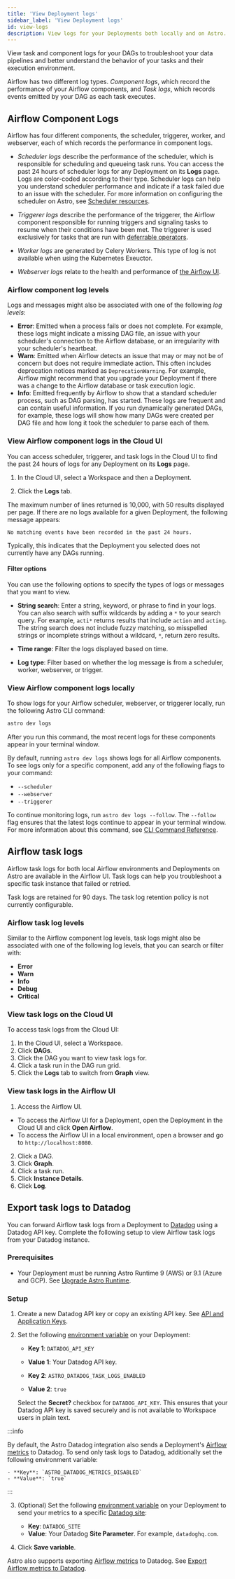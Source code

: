 ```yaml
---
title: 'View Deployment logs'
sidebar_label: 'View Deployment logs'
id: view-logs
description: View logs for your Deployments both locally and on Astro.
---
```


View task and component logs for your DAGs to troubleshoot your data pipelines and better understand the behavior of your tasks and their execution environment.

Airflow has two different log types. _Component logs_, which record the performance of your Airflow components, and _Task logs_, which records events emitted by your DAG as each task executes.

## Airflow Component Logs

Airflow has four different components, the scheduler, triggerer, worker, and webserver, each of which records the performance in component logs.

- _Scheduler logs_ describe the performance of the scheduler, which is responsible for scheduling and queueing task runs. You can access the past 24 hours of scheduler logs for any Deployment on its **Logs** page. Logs are color-coded according to their type. Scheduler logs can help you understand scheduler performance and indicate if a task failed due to an issue with the scheduler. For more information on configuring the scheduler on Astro, see [Scheduler resources](deployment-settings.md#scheduler-size).

- _Triggerer logs_ describe the performance of the triggerer, the Airflow component responsible for running triggers and signaling tasks to resume when their conditions have been met. The triggerer is used exclusively for tasks that are run with [deferrable operators](https://docs.astronomer.io/learn/deferrable-operators).

- _Worker logs_ are generated by Celery Workers. This type of log is not available when using the Kubernetes Exeuctor.

- _Webserver logs_ relate to the health and performance of [the Airflow UI](https://docs.astronomer.io/learn/intro-to-airflow#airflow-components).

### Airflow component log levels 

Logs and messages might also be associated with one of the following _log levels_: 

- **Error**: Emitted when a process fails or does not complete. For example, these logs might indicate a missing DAG file, an issue with your scheduler's connection to the Airflow database, or an irregularity with your scheduler's heartbeat.
- **Warn**: Emitted when Airflow detects an issue that may or may not be of concern but does not require immediate action. This often includes deprecation notices marked as `DeprecationWarning`. For example, Airflow might recommend that you upgrade your Deployment if there was a change to the Airflow database or task execution logic.
- **Info**: Emitted frequently by Airflow to show that a standard scheduler process, such as DAG parsing, has started. These logs are frequent and can contain useful information. If you run dynamically generated DAGs, for example, these logs will show how many DAGs were created per DAG file and how long it took the scheduler to parse each of them.

### View Airflow component logs in the Cloud UI

You can access scheduler, triggerer, and task logs in the Cloud UI to find the past 24 hours of logs for any Deployment on its **Logs** page. 

1. In the Cloud UI, select a Workspace and then a Deployment.

2. Click the **Logs** tab.

The maximum number of lines returned is 10,000, with 50 results displayed per page. If there are no logs available for a given Deployment, the following message appears:

```text
No matching events have been recorded in the past 24 hours.
```

Typically, this indicates that the Deployment you selected does not currently have any DAGs running.

#### Filter options

You can use the following options to specify the types of logs or messages that you want to view. 

- **String search**: Enter a string, keyword, or phrase to find in your logs. You can also search with suffix wildcards by adding a `*` to your search query. For example, `acti*` returns results that include `action` and `acting`. The string search does not include fuzzy matching, so misspelled strings or incomplete strings without a wildcard, `*`, return zero results.

- **Time range**: Filter the logs displayed based on time. 

- **Log type**: Filter based on whether the log message is from a scheduler, worker, webserver, or trigger. 

### View Airflow component logs locally

To show logs for your Airflow scheduler, webserver, or triggerer locally, run the following Astro CLI command:

```sh
astro dev logs
```

After you run this command, the most recent logs for these components appear in your terminal window.

By default, running `astro dev logs` shows logs for all Airflow components. To see logs only for a specific component, add any of the following flags to your command:

- `--scheduler`
- `--webserver`
- `--triggerer`

To continue monitoring logs, run `astro dev logs --follow`. The `--follow` flag ensures that the latest logs continue to appear in your terminal window. For more information about this command, see [CLI Command Reference](cli/astro-dev-logs.md).

## Airflow task logs

Airflow task logs for both local Airflow environments and Deployments on Astro are available in the Airflow UI. Task logs can help you troubleshoot a specific task instance that failed or retried.

Task logs are retained for 90 days. The task log retention policy is not currently configurable.

### Airflow task log levels 

Similar to the Airflow component log levels, task logs might also be associated with one of the following log levels, that you can search or filter with: 

- **Error**
- **Warn**
- **Info**
- **Debug**
- **Critical**

### View task logs on the Cloud UI

To access task logs from the Cloud UI:

1. In the Cloud UI, select a Workspace.
2. Click **DAGs**.
3. Click the DAG you want to view task logs for. 
4. Click a task run in the DAG run grid.
5. Click the **Logs** tab to switch from **Graph** view.

### View task logs in the Airflow UI

1.  Access the Airflow UI. 
  * To access the Airflow UI for a Deployment, open the Deployment in the Cloud UI and click **Open Airflow**. 
  * To access the Airflow UI in a local environment, open a browser and go to `http://localhost:8080`.
2. Click a DAG.
3. Click **Graph**.
4. Click a task run.
5. Click **Instance Details**.
6. Click **Log**.

## Export task logs to Datadog

You can forward Airflow task logs from a Deployment to [Datadog](https://www.datadoghq.com/) using a Datadog API key. Complete the following setup to view Airflow task logs from your Datadog instance.

### Prerequisites

- Your Deployment must be running Astro Runtime 9 (AWS) or 9.1 (Azure and GCP). See [Upgrade Astro Runtime](upgrade-runtime.md).

### Setup

1. Create a new Datadog API key or copy an existing API key. See [API and Application Keys](https://docs.datadoghq.com/account_management/api-app-keys/).
2. Set the following [environment variable](environment-variables.md) on your Deployment:

    - **Key 1**: `DATADOG_API_KEY`
    - **Value 1**: Your Datadog API key.

    - **Key 2**: `ASTRO_DATADOG_TASK_LOGS_ENABLED`
    - **Value 2**: `true`

    Select the **Secret?** checkbox for `DATADOG_API_KEY`. This ensures that your Datadog API key is saved securely and is not available to Workspace users in plain text.

  :::info

  By default, the Astro Datadog integration also sends a Deployment's [Airflow metrics](https://airflow.apache.org/docs/apache-airflow/stable/administration-and-deployment/logging-monitoring/metrics.html) to Datadog. To send only task logs to Datadog, additionally set the following environment variable:

    - **Key**: `ASTRO_DATADOG_METRICS_DISABLED`
    - **Value**: `true`

  :::

3. (Optional) Set the following [environment variable](environment-variables.md) on your Deployment to send your metrics to a specific [Datadog site](https://docs.datadoghq.com/getting_started/site/):

    - **Key**: `DATADOG_SITE`
    - **Value**: Your Datadog **Site Parameter**. For example, `datadoghq.com`.
   
5. Click **Save variable**.

Astro also supports exporting [Airflow metrics](https://airflow.apache.org/docs/apache-airflow/stable/administration-and-deployment/logging-monitoring/metrics.html) to Datadog. See [Export Airflow metrics to Datadog](deployment-metrics.md#export-airflow-metrics-to-datadog).
